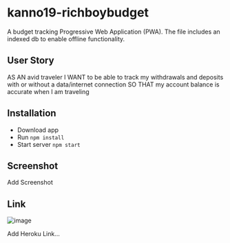 # kanno19-richboybudget

A budget tracking Progressive Web Application (PWA). The file includes an indexed db to enable offline functionality.

## User Story

AS AN avid traveler
I WANT to be able to track my withdrawals and deposits with or without a data/internet connection
SO THAT my account balance is accurate when I am traveling

## Installation

- Download app
- Run `npm install`
- Start server `npm start`

## Screenshot

Add Screenshot

## Link
![image](https://user-images.githubusercontent.com/101083492/185467987-9c08589d-3512-4d1f-abf4-3b07fa6673e8.png)


Add Heroku Link...
